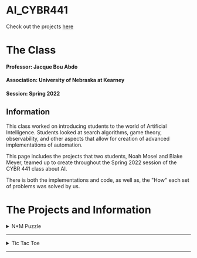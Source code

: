 # AI_CYBR441
Check out the projects [here](https://kingallice.github.io/AI_CYBR441/)

# The Class
#### Professor: Jacque Bou Abdo
#### Association: University of Nebraska at Kearney
#### Session: Spring 2022
## Information
This class worked on introducing students to the world of Artificial Intelligence. Students looked at search algorithms, game theory, observability, and other aspects that allow for creation of advanced implementations of automation.

This page includes the projects that two students, Noah Mosel and Blake Meyer, teamed up to create throughout the Spring 2022 session of the CYBR 441 class about AI.

There is both the implementations and code, as well as, the "How" each set of problems was solved by us.

# The Projects and Information
<details>
  <summary>N*M Puzzle</summary>
  <p>
  
# N*M Puzzle
## Concept
The N*M Puzzle is a puzzle that the goal is to get the tiles to a desired pattern. This may seem simple, but the order of the tiles changes what is possible. This is because the tiles can only slide into the open space. So, looking at the open space, one can either go up, down, left, or right. Our version creates a puzzle that has a max size of 25x25, however, this is rare and size in practice stays much closer to the range 15.

## Solvability
The solvability of the puzzle can be determined by looking at parity. If one were to move the open space to the bottom corner, they can intiate a sequence of swaps. You start from the first place swapping the tile that should be in the selected place and the tile that are currently within that space. One would continue doing this until the puzzle is solved. After that you check the number of swaps that occurred, and if that number would happen to be odd, then the puzzle is able to  go to the desired goal state. Otherwise a piece would need to be swapped to allow for the player to achieve the desired goal.
    
## Algorithm
The algorithm to solve the puzzle works by first solving the lines, and its remaining corner, until only two lines remain. Then it solves those lines to simplify the puzzle down to a 2x3 puzzle. This is then solved using a brute force method.
    <details><summary>In Depth</summary>
### Row[0] -> Row[LastRow-2]
#### Line
The lines are solved by first moving the open space next to the desired piece to place in its correct position. From here we rotate so that the piece moves up and move nearby again. This occurs until the piece is located within the row below its correct row . Next, the piece is rotated so that it moves horizontally until the piece is placed in the correct column. From here a rotation occurs that places the piece in the correct location.
#### Remaining Line Corners
The remaining corners within each line are solved by first placing the open space below the second to last index in the row. Then a rotation occurs placing this tile in the corner. Next is to find the tile which is to go in the corner. We move the open space so that it is within the column to the left of the tile. We then move down until rows are matching. From here we move to the right of tile and implement {Down, Right, Right, Up, Left} until the tile reaches the far-most right column. From here we rotate so that the tile is within the row above the open space, and move the open space below this tile. Then we can implement {Left, Up, Up, Right, Down} until the tile is within the corner. Doing this places both of the tiles at the end of each row into the correct places, as the move is essentially a rotate of {Up, Right, Down, Left}. As this rotate is the final part of placing these tiles when tile[n-1] of the row is located above tile[n] of the row.

These methods are repeated until only two rows remain unsolved.
### Last Two Rows
#### Simplifying
Simplifying the last two rows requires solving the columns until 3 columns remain. This will leave one with a 2x3 puzzle which can then be solved.
      
The algorithm first looks to ensure that required tiles are not placed within the correct column. It will move the tiles away if required. This then solves these columns by looking at the tile that should sit within the top row of the furthest left remaining column. The open space will move to the right of this tile, and place itself in the same row. From here, the tile will either implement {Down, Left, Left, Up, Right} or {Up, Left, Left, Down, Right} if within the lowest row. This will occur until the tile is within the correct column. From here a rotation may occur to place the tile in the lowest row, if it sits in the top row. Next, the open space will seek out the bottom corner of the unsolved section, and move to the right of this tile. The tile will be rotated so that it is within the bottom row. From here this will implement {Up, Left, Left, Down, Right} until the tile is within the final column. The column should then be solved, as this is quite similar to solving the final piece in each line.
      
These methods are then repeated until the puzzle has been simplified down to a 2x3 puzzle.
#### 2x3 Puzzle
The 2x3 puzzle is the easiest part of the puzzle that is solvable though the use of brute force. So when this remains, the algorithm looks for all possible states, until it finds the state that solves the puzzle as a whole. The puzzle is solved down to here, so that brute force is a manageable solution to solving every puzzle. This cuts down much work required that may be neccessary for slightly larger versions of this puzzle.
    </p>
</details>
</p>
</details>

***
<details>
<summary>Tic Tac Toe</summary>
	<p>

# Tic Tac Toe
## Concept
The concept of Tic Tac Toe is a simple game, where two players compete to make a line before their opponent. The most common version of this game involves a 2D grid that is three tiles wide and three tiles tall. Then each player chooses a token: 'X' or 'O'. Generally, the player that has recieved the 'X' token will go first. After this individual choose a location to place a token, the other player will place their token on the board. This will occur until one of the players has placed their tiles into a line of three tokens, or no open spaces remain. If this occurs, the game is a "Cats" game, as there is no winner.

## The AI
The Artificial Intelligence built for this Tic Tac Toe game will always look to win. This is done by searching first for any possiblities that allow the AI to place the remaining token into an unfinished line. If these do not exist, the AI looks to ensure that the player will never win, as it searches for the remaining place the player would need to place his/her token to win the game. From here, the AI will then look for the next location that is open within an algorithm that can gurantee a win or tied game for the AI.

### The Algorithm
The algorithm that ensures victories and ties involves looking at the corners of the grid. If the AI were to place first, it will pick a corner to play in. Next, the AI will look toward placing another token into a corner to create a situation of [1,-,1] on the board. From here the AI will choose to look for the remaining corner to complete the triangle. From here the player should be backed into a situation where the AI can win using either of the remaining two moves. So from here the AI focuses on completing whichever line is left to secure the win.
	</p>
</details>

***
